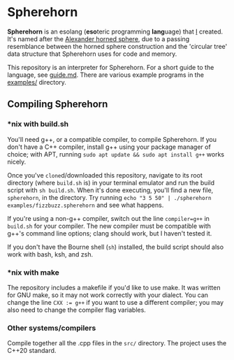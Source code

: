 # Spherehorn
**Spherehorn** is an esolang (**eso**teric programming **lang**uage) that [I](https://github.com/CCrady)
created. It's named after the [Alexander horned sphere](https://en.wikipedia.org/wiki/Alexander_horned_sphere),
due to a passing resemblance between the horned sphere construction and the
'circular tree' data structure that Spherehorn uses for code and memory.

This repository is an interpreter for Spherehorn. For a short guide to the
language, see [guide.md](guide.md). There are various example programs in the
[examples/](examples/) directory.

## Compiling Spherehorn

### \*nix with build.sh
You'll need g++, or a compatible compiler, to compile Spherehorn. If you don't
have a C++ compiler, install g++ using your package manager of choice; with APT,
running `sudo apt update && sudo apt install g++` works nicely.

Once you've `clone`d/downloaded this repository, navigate to its root directory
(where `build.sh` is) in your terminal emulator and run the build script with
`sh build.sh`. When it's done executing, you'll find a new file, `spherehorn`,
in the directory. Try running
`echo "3 5 50" | ./spherehorn examples/fizzbuzz.spherehorn` and see what
happens.

If you're using a non-g++ compiler, switch out the line `compiler=g++` in
`build.sh` for your compiler. The new compiler must be compatible with g++'s
command line options; clang should work, but I haven't tested it.

If you don't have the Bourne shell (`sh`) installed, the build script should
also work with bash, ksh, and zsh.

### \*nix with make
The repository includes a makefile if you'd like to use make. It was written for
GNU make, so it may not work correctly with your dialect. You can change the
line `CXX := g++` if you want to use a different compiler; you may also need to
change the compiler flag variables.

### Other systems/compilers
Compile together all the .cpp files in the `src/` directory. The project uses
the C++20 standard.

